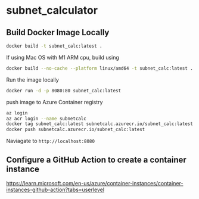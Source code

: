 # subnet_calculator

## Build Docker Image Locally

```bash
docker build -t subnet_calc:latest .
```

If using Mac OS with M1 ARM cpu, build using

```bash
docker build --no-cache --platform linux/amd64 -t subnet_calc:latest .
```

Run the image locally

```bash
docker run -d -p 8080:80 subnet_calc:latest
```

push image to Azure Container registry

```bash
az login
az acr login --name subnetcalc
docker tag subnet_calc:latest subnetcalc.azurecr.io/subnet_calc:latest
docker push subnetcalc.azurecr.io/subnet_calc:latest
```

Naviagate to `http://localhost:8080`

## Configure a GitHub Action to create a container instance

https://learn.microsoft.com/en-us/azure/container-instances/container-instances-github-action?tabs=userlevel
